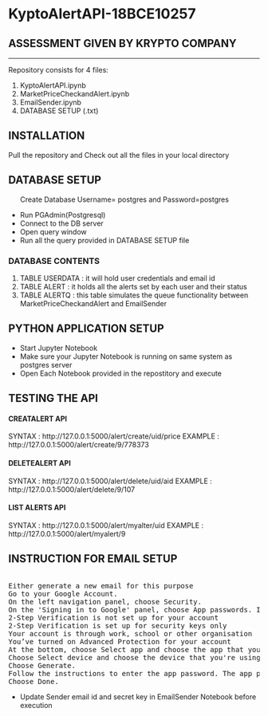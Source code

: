 # KyptoAlertAPI-18BCE10257
## ASSESSMENT GIVEN BY KRYPTO COMPANY 
<hr>
Repository consists for 4 files:
  <ol>
  <li> KyptoAlertAPI.ipynb
  <li> MarketPriceCheckandAlert.ipynb
  <li> EmailSender.ipynb
  <li> DATABASE SETUP (.txt) </ol>
  
  
 ## INSTALLATION
 Pull the repository and Check out all the files in your local directory
 ## DATABASE SETUP
 <ul> Create Database Username= postgres and Password=postgres</ul>
 <ul>
  <li>Run PGAdmin(Postgresql)</li>
  <li> Connect to the DB server</li>
  <li> Open query window</li>
  <li> Run all the query provided in DATABASE SETUP file</li> </ul>
        
 <h3>DATABASE CONTENTS</h3>
  <ol>
  <li> TABLE USERDATA : it will hold user credentials and email id
  <li> TABLE ALERT    : it holds all the alerts set by each user and their status
  <li> TABLE ALERTQ   : this table simulates the queue functionality between MarketPriceCheckandAlert and EmailSender
   </ol> 
   
 ## PYTHON APPLICATION SETUP
 
 <ul>
  <li> Start Jupyter Notebook
  <li> Make sure your Jupyter Notebook is running on same system as postgres server
  <li> Open Each Notebook provided in the repostitory and execute </ul>
  
  
  ## TESTING THE API
  
  <h4> CREATALERT API </h4>
  SYNTAX : http://127.0.0.1:5000/alert/create/uid/price
  EXAMPLE : http://127.0.0.1:5000/alert/create/9/778373
  
   
  <h4> DELETEALERT API </h4>
  SYNTAX : http://127.0.0.1:5000/alert/delete/uid/aid
  EXAMPLE : http://127.0.0.1:5000/alert/delete/9/107
  
   
  <h4> LIST ALERTS API </h4>
  SYNTAX : http://127.0.0.1:5000/alert/myalter/uid
  EXAMPLE : http://127.0.0.1:5000/alert/myalert/9
  
  
  
  
  ## INSTRUCTION FOR EMAIL SETUP
<pre> 
Either generate a new email for this purpose 
Go to your Google Account.
On the left navigation panel, choose Security.
On the 'Signing in to Google' panel, choose App passwords. If you don’t see this option:
2-Step Verification is not set up for your account
2-Step Verification is set up for security keys only
Your account is through work, school or other organisation
You’ve turned on Advanced Protection for your account
At the bottom, choose Select app and choose the app that you’re using.
Choose Select device and choose the device that you're using.
Choose Generate.
Follow the instructions to enter the app password. The app password is the 16-character code in the yellow bar on your device.
Choose Done.
</pre>
 <ul>
<li> Update Sender email id and secret key in EmailSender Notebook before execution</ul> 
  
        
 
 

